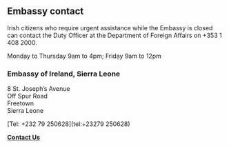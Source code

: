 ## Embassy contact

Irish citizens who require urgent assistance while the Embassy is closed can contact the Duty Officer at the Department of Foreign Affairs on +353 1 408 2000.

Monday to Thursday 9am to 4pm; Friday 9am to 12pm

### Embassy of Ireland, Sierra Leone

8 St. Joseph’s Avenue   
Off Spur Road   
Freetown   
Sierra Leone

[Tel: +232 79 250628](tel:+23279 250628)

[**Contact Us**](/en/sierraleone/freetown/contact/)